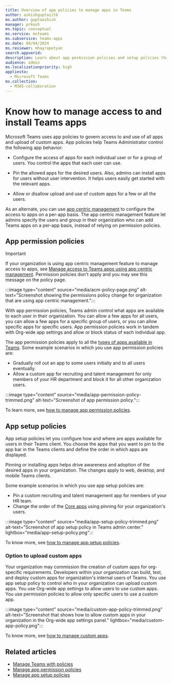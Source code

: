 ```yaml
---
title: Overview of app policies to manage apps in Teams
author: ashishguptaiitb
ms.author: guptaashish
manager: prkosh
ms.topic: conceptual
ms.service: msteams
ms.subservice: teams-apps
ms.date: 09/04/2024
ms.reviewer: mhayrapetyan
search.appverid: 
description: Learn about app permission policies and setup policies that are used to manage apps in Microsoft Teams.
audience: admin
ms.localizationpriority: high
appliesto: 
  - Microsoft Teams
ms.collection: 
  - M365-collaboration
---
```


# Know how to manage access to and install Teams apps

Microsoft Teams uses app policies to govern access to and use of all apps and upload of custom apps. App policies help Teams Administrator control the following app behavior:

* Configure the access of apps for each individual user or for a group of users. You control the apps that each user can use.

* Pin the allowed apps for the desired users. Also, admins can install apps for users without user intervention. It helps users easily get started with the relevant apps.

* Allow or disallow upload and use of custom apps for a few or all the users.

As an alternate, you can use [app centric management](app-centric-management.md) to configure the access to apps on a per-app basis. The app centric management feature let admins specify the users and group in their organization who can add Teams apps on a per-app basis, instead of relying on permission policies.

## App permission policies

> [!IMPORTANT]
> If your organization is using app centric management feature to manage access to apps, see [Manage access to Teams apps using app centric management](app-centric-management.md). Permission policies don't apply and you may see this message on the policy page.
> 
> :::image type="content" source="media/acm-policy-page.png" alt-text="Screenshot showing the permissions policy change for organization that are using app centric management.":::

With app permission policies, Teams admin control what apps are available to each user in their organization. You can allow a few apps for all users, you can allow a few apps for a specific group of users, or you can allow specific apps for specific users. App permission policies work in tandem with Org-wide app settings and allow or block status of each individual app.

The app permission policies apply to all the [types of apps available in Teams](apps-in-teams.md). Some example scenarios in which you use app permission policies are:

* Gradually roll out an app to some users initially and to all users eventually.
* Allow a custom app for recruiting and talent management for only members of your HR department and block it for all other organization users.

:::image type="content" source="media/app-permission-policy-trimmed.png" alt-text="Screenshot of app permission policy.":::

To learn more, see [how to manage app permission policies](teams-app-permission-policies.md).

## App setup policies

App setup policies let you configure how and where are apps available for users in their Teams client. You choose the apps that you want to pin to the app bar in the Teams clients and define the order in which apps are displayed.

Pinning or installing apps helps drive awareness and adoption of the desired apps in your organization. The changes apply to web, desktop, and mobile Teams clients.

Some example scenarios in which you use app setup policies are:

* Pin a custom recruiting and talent management app for members of your HR team.
* Change the order of the [Core apps](apps-in-teams.md#core-apps) using pinning for your organization's users.

:::image type="content" source="media/app-setup-policy-trimmed.png" alt-text="Screenshot of app setup policy in Teams admin center." lightbox="media/app-setup-policy.png":::

To know more, see [how to manage app setup policies](teams-app-setup-policies.md).

### Option to upload custom apps

Your organization may commission the creation of custom apps for org-specific requirements. Developers within your organization can build, test, and deploy custom apps for organization's internal users of Teams. You use app setup policy to control who in your organization can upload custom apps. You use Org-wide app settings to allow users to use custom apps. You use permission policies to allow only specific users to use a custom app.

:::image type="content" source="media/custom-app-policy-trimmed.png" alt-text="Screenshot that shows how to allow custom apps in your organization in the Org-wide app settings panel." lightbox="media/custom-app-policy.png":::

To know more, see [how to manage custom apps](teams-custom-app-policies-and-settings.md).

## Related articles

* [Manage Teams with policies](manage-teams-with-policies.md)
* [Manage app permission policies](teams-app-permission-policies.md)
* [Manage app setup policies](teams-app-setup-policies.md)
